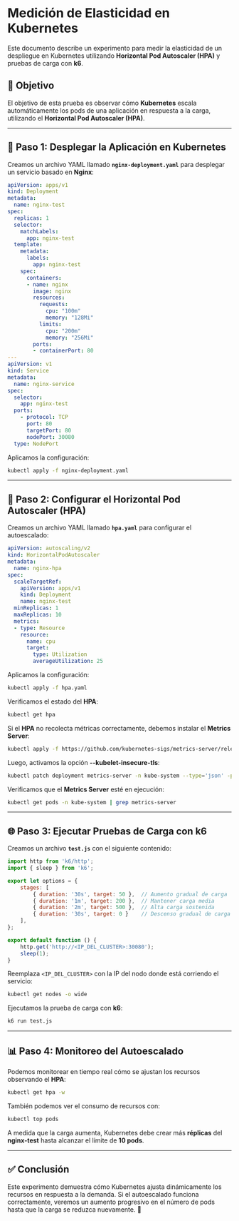 # Medición de Elasticidad en Kubernetes

Este documento describe un experimento para medir la elasticidad de un despliegue en Kubernetes utilizando **Horizontal Pod Autoscaler (HPA)** y pruebas de carga con **k6**.

## 📌 Objetivo
El objetivo de esta prueba es observar cómo **Kubernetes** escala automáticamente los pods de una aplicación en respuesta a la carga, utilizando el **Horizontal Pod Autoscaler (HPA)**.

---

## 🚀 Paso 1: Desplegar la Aplicación en Kubernetes

Creamos un archivo YAML llamado **`nginx-deployment.yaml`** para desplegar un servicio basado en **Nginx**:
```yaml
apiVersion: apps/v1
kind: Deployment
metadata:
  name: nginx-test
spec:
  replicas: 1
  selector:
    matchLabels:
      app: nginx-test
  template:
    metadata:
      labels:
        app: nginx-test
    spec:
      containers:
      - name: nginx
        image: nginx
        resources:
          requests:
            cpu: "100m"
            memory: "128Mi"
          limits:
            cpu: "200m"
            memory: "256Mi"
        ports:
        - containerPort: 80
---
apiVersion: v1
kind: Service
metadata:
  name: nginx-service
spec:
  selector:
    app: nginx-test
  ports:
    - protocol: TCP
      port: 80
      targetPort: 80
      nodePort: 30080
  type: NodePort
```
Aplicamos la configuración:
```bash
kubectl apply -f nginx-deployment.yaml
```

---

## 🔧 Paso 2: Configurar el Horizontal Pod Autoscaler (HPA)

Creamos un archivo YAML llamado **`hpa.yaml`** para configurar el autoescalado:
```yaml
apiVersion: autoscaling/v2
kind: HorizontalPodAutoscaler
metadata:
  name: nginx-hpa
spec:
  scaleTargetRef:
    apiVersion: apps/v1
    kind: Deployment
    name: nginx-test
  minReplicas: 1
  maxReplicas: 10
  metrics:
  - type: Resource
    resource:
      name: cpu
      target:
        type: Utilization
        averageUtilization: 25
```
Aplicamos la configuración:
```bash
kubectl apply -f hpa.yaml
```
Verificamos el estado del **HPA**:
```bash
kubectl get hpa
```
Si el **HPA** no recolecta métricas correctamente, debemos instalar el **Metrics Server**:
```bash
kubectl apply -f https://github.com/kubernetes-sigs/metrics-server/releases/latest/download/components.yaml
```
Luego, activamos la opción **--kubelet-insecure-tls**:
```bash
kubectl patch deployment metrics-server -n kube-system --type='json' -p='[{"op":"add","path":"/spec/template/spec/containers/0/args/-", "value":"--kubelet-insecure-tls"}]'
```
Verificamos que el **Metrics Server** esté en ejecución:
```bash
kubectl get pods -n kube-system | grep metrics-server
```

---

## 🌐 Paso 3: Ejecutar Pruebas de Carga con k6

Creamos un archivo **`test.js`** con el siguiente contenido:
```javascript
import http from 'k6/http';
import { sleep } from 'k6';

export let options = {
    stages: [
        { duration: '30s', target: 50 },  // Aumento gradual de carga
        { duration: '1m', target: 200 },  // Mantener carga media
        { duration: '2m', target: 500 },  // Alta carga sostenida
        { duration: '30s', target: 0 }    // Descenso gradual de carga
    ],
};

export default function () {
    http.get('http://<IP_DEL_CLUSTER>:30080');
    sleep(1);
}
```
Reemplaza `<IP_DEL_CLUSTER>` con la IP del nodo donde está corriendo el servicio:
```bash
kubectl get nodes -o wide
```
Ejecutamos la prueba de carga con **k6**:
```bash
k6 run test.js
```

---

## 📊 Paso 4: Monitoreo del Autoescalado
Podemos monitorear en tiempo real cómo se ajustan los recursos observando el **HPA**:
```bash
kubectl get hpa -w
```
También podemos ver el consumo de recursos con:
```bash
kubectl top pods
```
A medida que la carga aumenta, Kubernetes debe crear más **réplicas** del **nginx-test** hasta alcanzar el límite de **10 pods**.

---

## ✅ Conclusión
Este experimento demuestra cómo Kubernetes ajusta dinámicamente los recursos en respuesta a la demanda. Si el autoescalado funciona correctamente, veremos un aumento progresivo en el número de pods hasta que la carga se reduzca nuevamente. 🚀
